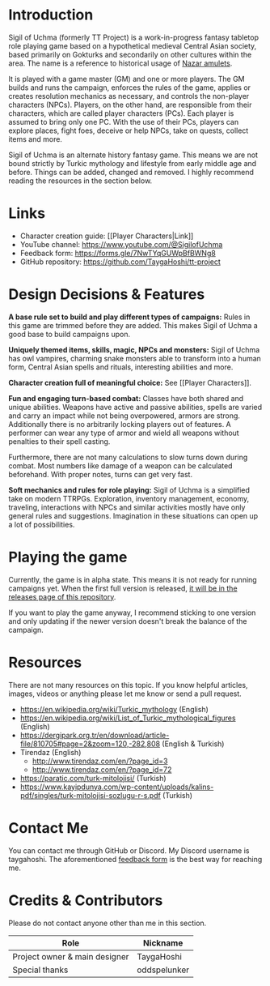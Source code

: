 # Introduction
Sigil of Uchma (formerly TT Project) is a work-in-progress fantasy tabletop role playing game based on a hypothetical medieval Central Asian society, based primarily on Gokturks and secondarily on other cultures within the area. The name is a reference to historical usage of [Nazar amulets](https://en.wikipedia.org/wiki/Nazar_(amulet)).

It is played with a game master (GM) and one or more players. The GM builds and runs the campaign, enforces the rules of the game, applies or creates resolution mechanics as necessary, and controls the non-player characters (NPCs). Players, on the other hand, are responsible from their characters, which are called player characters (PCs). Each player is assumed to bring only one PC. With the use of their PCs, players can explore places, fight foes, deceive or help NPCs, take on quests, collect items and more.

Sigil of Uchma is an alternate history fantasy game. This means we are not bound strictly by Turkic mythology and lifestyle from early middle age and before. Things can be added, changed and removed. I highly recommend reading the resources in the section below.

# Links
+ Character creation guide: [[Player Characters|Link]]
+ YouTube channel: <https://www.youtube.com/@SigilofUchma>
+ Feedback form: <https://forms.gle/7NwTYqGUWpBfBWNg8>
+ GitHub repository: <https://github.com/TaygaHoshi/tt-project>

# Design Decisions & Features
**A base rule set to build and play different types of campaigns:**
Rules in this game are trimmed before they are added. This makes Sigil of Uchma a good base to build campaigns upon.

**Uniquely themed items, skills, magic, NPCs and monsters:**
Sigil of Uchma has owl vampires, charming snake monsters able to transform into a human form, Central Asian spells and rituals, interesting abilities and more.

**Character creation full of meaningful choice:**
See [[Player Characters]].

**Fun and engaging turn-based combat:**
Classes have both shared and unique abilities. Weapons have active and passive abilities, spells are varied and carry an impact while not being overpowered, armors are strong. Additionally there is no arbitrarily locking players out of features. A performer can wear any type of armor and wield all weapons without penalties to their spell casting.

Furthermore, there are not many calculations to slow turns down during combat. Most numbers like damage of a weapon can be calculated beforehand. With proper notes, turns can get very fast.

**Soft mechanics and rules for role playing:**
Sigil of Uchma is a simplified take on modern TTRPGs. Exploration, inventory management, economy, traveling, interactions with NPCs and similar activities mostly have only general rules and suggestions. Imagination in these situations can open up a lot of possibilities.

# Playing the game
Currently, the game is in alpha state. This means it is not ready for running campaigns yet. When the first full version is released, [it will be in the releases page of this repository](https://github.com/TaygaHoshi/tt-project/releases). 

If you want to play the game anyway, I recommend sticking to one version and only updating if the newer version doesn't break the balance of the campaign.

# Resources
There are not many resources on this topic. If you know helpful articles, images, videos or anything please let me know or send a pull request.

+ <https://en.wikipedia.org/wiki/Turkic_mythology> (English)
+ <https://en.wikipedia.org/wiki/List_of_Turkic_mythological_figures> (English)
+ <https://dergipark.org.tr/en/download/article-file/810705#page=2&zoom=120,-282,808> (English & Turkish)
+ Tirendaz (English)
	+ <http://www.tirendaz.com/en/?page_id=3> 
	+ <http://www.tirendaz.com/en/?page_id=72>
+ <https://paratic.com/turk-mitolojisi/> (Turkish)
+ <https://www.kayipdunya.com/wp-content/uploads/kalins-pdf/singles/turk-mitolojisi-sozlugu-r-s.pdf> (Turkish)

# Contact Me
You can contact me through GitHub or Discord. My Discord username is taygahoshi. The aforementioned [feedback form](https://forms.gle/7NwTYqGUWpBfBWNg8) is the best way for reaching me.

# Credits & Contributors
Please do not contact anyone other than me in this section.

Role | Nickname
--- | ---
Project owner & main designer | TaygaHoshi
Special thanks | oddspelunker

